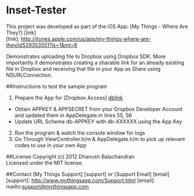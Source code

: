 Inset-Tester
===============

This project was developed as part of the iOS App: [My Things - Where Are They?] [link]   
[link]: http://itunes.apple.com/us/app/my-things-where-are-they/id529353551?ls=1&mt=8

Demonstrates uploading file to Dropbox using Dropbox SDK. More importantly it demonstrates creating a sharable link for an already existing file in Dropbox and receiving that file in your App as Share using NSURLConnection.

##Instructions to test the sample program

1) Prepare the App for [Dropbox Access] [dblink]  
- Obtain APPKEY & APPSECRET from your Dropbox Developer Account and updated them in AppDelegate.m lines 55, 56
- Update URL Scheme db-APPKEY with db-XXXXXX using the App Key
2) Run the program & watch the console window for logs
3) Go Through ViewController.h/m & AppDelegate.h/m to pick up relevant codes to use in your own App

[dblink]: https://www.dropbox.com/developers/start/setup#ios

##License
Copyright (c) 2012 Dhanush Balachandran  
Licensed under the MIT license.

##Contact
[My Things Support] [support] or [Support Email] [email]
[support]: http://www.mythingsapp.com/Support.html
[email]: mailto:support@mythingsapp.com